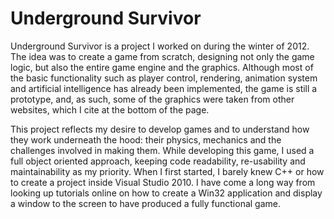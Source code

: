 Underground Survivor
====================

  Underground Survivor is a project I worked on during the winter of 2012. The idea was to create a game from scratch, designing not only the game logic, but also the entire game engine and the graphics. Although most of the basic functionality such as player control, rendering, animation system and artificial intelligence has already been implemented, the game is still a prototype, and, as such, some of the graphics were taken from other websites, which I cite at the bottom of the page.
  
  This project reflects my desire to develop games and to understand how they work underneath the hood: their physics, mechanics and the challenges involved in making them. While developing this game, I used a full object oriented approach, keeping code readability, re-usability and maintainability as my priority. When I first started, I barely knew C++ or how to create a project inside Visual Studio 2010. I have come a long way from looking up tutorials online on how to create a Win32 application and display a window to the screen to have produced a fully functional game. 
